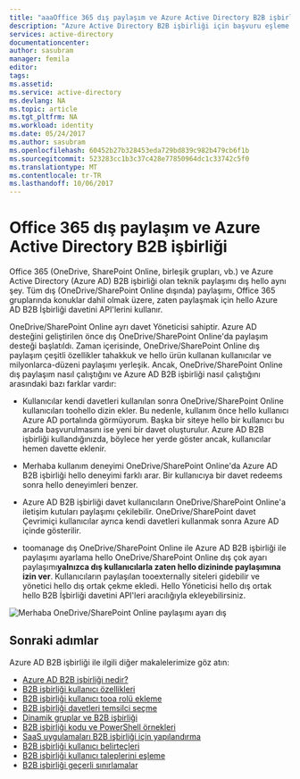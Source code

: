 ```yaml
---
title: "aaaOffice 365 dış paylaşım ve Azure Active Directory B2B işbirliği | Microsoft Docs"
description: "Azure Active Directory B2B işbirliği için başvuru eşleme talepleri"
services: active-directory
documentationcenter: 
author: sasubram
manager: femila
editor: 
tags: 
ms.assetid: 
ms.service: active-directory
ms.devlang: NA
ms.topic: article
ms.tgt_pltfrm: NA
ms.workload: identity
ms.date: 05/24/2017
ms.author: sasubram
ms.openlocfilehash: 60452b27b328453eda729bd839c982b479cb6f1b
ms.sourcegitcommit: 523283cc1b3c37c428e77850964dc1c33742c5f0
ms.translationtype: MT
ms.contentlocale: tr-TR
ms.lasthandoff: 10/06/2017
---
```

# <a name="office-365-external-sharing-and-azure-active-directory-b2b-collaboration"></a>Office 365 dış paylaşım ve Azure Active Directory B2B işbirliği

Office 365 (OneDrive, SharePoint Online, birleşik grupları, vb.) ve Azure Active Directory (Azure AD) B2B işbirliği olan teknik paylaşımı dış hello aynı şey. Tüm dış (OneDrive/SharePoint Online dışında) paylaşımı, Office 365 gruplarında konuklar dahil olmak üzere, zaten paylaşmak için hello Azure AD B2B İşbirliği davetini API'lerini kullanır.

OneDrive/SharePoint Online ayrı davet Yöneticisi sahiptir. Azure AD desteğini geliştirilen önce dış OneDrive/SharePoint Online'da paylaşım desteği başlatıldı. Zaman içerisinde, OneDrive/SharePoint Online dış paylaşım çeşitli özellikler tahakkuk ve hello ürün kullanan kullanıcılar ve milyonlarca-düzeni paylaşımı yerleşik. Ancak, OneDrive/SharePoint Online dış paylaşım nasıl çalıştığını ve Azure AD B2B işbirliği nasıl çalıştığını arasındaki bazı farklar vardır:

- Kullanıcılar kendi davetleri kullanılan sonra OneDrive/SharePoint Online kullanıcıları toohello dizin ekler. Bu nedenle, kullanım önce hello kullanıcı Azure AD portalında görmüyorum. Başka bir siteye hello bir kullanıcı bu arada başvurulmasını ise yeni bir davet oluşturulur. Azure AD B2B işbirliği kullandığınızda, böylece her yerde göster ancak, kullanıcılar hemen davette eklenir.

- Merhaba kullanım deneyimi OneDrive/SharePoint Online'da Azure AD B2B işbirliği hello deneyimi farklı arar. Bir kullanıcıya bir davet redeems sonra hello deneyimleri benzer.

- Azure AD B2B işbirliği davet kullanıcıların OneDrive/SharePoint Online'a iletişim kutuları paylaşımı çekilebilir. OneDrive/SharePoint davet Çevrimiçi kullanıcılar ayrıca kendi davetleri kullanmak sonra Azure AD içinde gösterilir.

- toomanage dış OneDrive/SharePoint Online ile Azure AD B2B işbirliği ile paylaşımı ayarlama hello OneDrive/SharePoint Online dış çok ayarı paylaşımı**yalnızca dış kullanıcılarla zaten hello dizininde paylaşımına izin ver**. Kullanıcıların paylaşılan tooexternally siteleri gidebilir ve yönetici hello dış ortak çekme ekledi. Hello Yöneticisi hello dış ortak hello B2B İşbirliği davetini API'leri aracılığıyla ekleyebilirsiniz.

![Merhaba OneDrive/SharePoint Online paylaşımı ayarı dış](media/active-directory-b2b-o365-external-user/odsp-sharing-setting.png)

## <a name="next-steps"></a>Sonraki adımlar

Azure AD B2B işbirliği ile ilgili diğer makalelerimize göz atın:

* [Azure AD B2B işbirliği nedir?](active-directory-b2b-what-is-azure-ad-b2b.md)
* [B2B işbirliği kullanıcı özellikleri](active-directory-b2b-user-properties.md)
* [B2B işbirliği kullanıcı tooa rolü ekleme](active-directory-b2b-add-guest-to-role.md)
* [B2B işbirliği davetleri temsilci seçme](active-directory-b2b-delegate-invitations.md)
* [Dinamik gruplar ve B2B işbirliği](active-directory-b2b-dynamic-groups.md)
* [B2B işbirliği kodu ve PowerShell örnekleri](active-directory-b2b-code-samples.md)
* [SaaS uygulamaları B2B işbirliği için yapılandırma](active-directory-b2b-configure-saas-apps.md)
* [B2B işbirliği kullanıcı belirteçleri](active-directory-b2b-user-token.md)
* [B2B işbirliği kullanıcı taleplerini eşleme](active-directory-b2b-claims-mapping.md)
* [B2B işbirliği geçerli sınırlamalar](active-directory-b2b-current-limitations.md)
